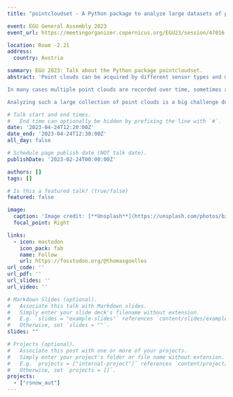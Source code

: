 ```yaml
---
title: "pointcloudset - A Python package to analyze large datasets of point clouds recorded over time "

event: EGU General Assembly 2023
event_url: https://meetingorganizer.copernicus.org/EGU23/session/47016

location: Room -2.21
address:
  country: Austria

summary: EGU 2023: Talk about the Python package pointcloudset.
abstract: 'Point clouds can be acquired by different sensor types and methods, such as lidar (light detection and ranging), radar (radio detection and ranging), RGB-D (red, green, blue, depth) cameras, SfM (structure from motion), etc.

In many cases multiple point clouds are recorded over time, sometimes also referred to as 4D point clouds. For example, automotive lidars from Ouster or Velodyne record point clouds at around 10-20Hz resulting in millions of points per second. In addition, monitoring with terrestrial laser scanners is becoming used more often. Producing similar datasets than the automotive lidars, although with larger individual point clouds at a lower frame rate.

Analyzing such a large collection of point clouds is a big challenge due the size and unstructured nature of the data. The Python package "pointcloudset" provides a way to store, analyze, and visualize large datasets consisting of multiple point clouds recorded over time. Pointcloudset features lazy evaluation, parallel processing and is designed to enable the development of new point cloud algorithms and their application on big datasets. The package is based on the Python packages pandas, pytncloud, dask and open3D. Its API is easy to use and high level and the package is open source and available on GitHub.'

# Talk start and end times.
#   End time can optionally be hidden by prefixing the line with `#`.
date: '2023-04-24T12:20:00Z'
date_end: '2023-04-24T12:30:00Z'
all_day: false

# Schedule page publish date (NOT talk date).
publishDate: '2023-02-24T00:00:00Z'

authors: []
tags: []

# Is this a featured talk? (true/false)
featured: false

image:
  caption: 'Image credit: [**Unsplash**](https://unsplash.com/photos/bzdhc5b3Bxs)'
  focal_point: Right

links:
  - icon: mastodon
    icon_pack: fab
    name: Follow
    url: https://fosstodon.org/@thomasgoelles
url_code: ''
url_pdf: ''
url_slides: ''
url_video: ''

# Markdown Slides (optional).
#   Associate this talk with Markdown slides.
#   Simply enter your slide deck's filename without extension.
#   E.g. `slides = "example-slides"` references `content/slides/example-slides.md`.
#   Otherwise, set `slides = ""`.
slides: ""

# Projects (optional).
#   Associate this post with one or more of your projects.
#   Simply enter your project's folder or file name without extension.
#   E.g. `projects = ["internal-project"]` references `content/project/deep-learning/index.md`.
#   Otherwise, set `projects = []`.
projects:
  - ["rsnow_aut"]
---
```



